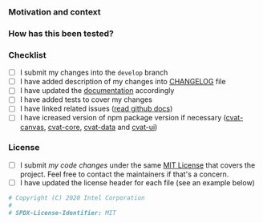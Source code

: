 <!---
Copyright (C) 2020 Intel Corporation

SPDX-License-Identifier: MIT
-->

<!-- Raised an issue to propose your change (https://github.com/opencv/cvat/issues).
It will help avoiding duplication of efforts from multiple independent contributors.
Discuss your ideas with maintainers to be sure that changes will be approved and merged.
Read the [CONTRIBUTION](https://github.com/opencv/cvat/blob/develop/CONTRIBUTING.md)
guide. -->

<!-- Provide a general summary of your changes in the Title above -->

### Motivation and context
<!-- Why is this change required? What problem does it solve? If it fixes an open
issue, please link to the issue here. Describe your changes in detail, add
screenshots. -->

### How has this been tested?
<!-- Please describe in detail how you tested your changes.
Include details of your testing environment, and the tests you ran to
see how your change affects other areas of the code, etc. -->

### Checklist
<!-- Go over all the following points, and put an `x` in all the boxes that apply.
If an item isn't applicable by a reason then ~~explicitly strikethrough~~ the whole
line. If you don't do that github will show incorrect process for the pull request.
If you're unsure about any of these, don't hesitate to ask. We're here to help! -->
- [ ] I submit my changes into the `develop` branch
- [ ] I have added description of my changes into [CHANGELOG](https://github.com/opencv/cvat/blob/develop/CHANGELOG.md) file
- [ ] I have updated the [documentation](
  https://github.com/opencv/cvat/blob/develop/README.md#documentation) accordingly
- [ ] I have added tests to cover my changes
- [ ] I have linked related issues ([read github docs](
  https://help.github.com/en/github/managing-your-work-on-github/linking-a-pull-request-to-an-issue#linking-a-pull-request-to-an-issue-using-a-keyword))
- [ ] I have icreased version of npm package version if necessary ([cvat-canvas](https://github.com/opencv/cvat/tree/develop/cvat-canvas#versioning),
[cvat-core](https://github.com/opencv/cvat/tree/develop/cvat-core#versioning), [cvat-data](https://github.com/opencv/cvat/tree/develop/cvat-data#versioning) and [cvat-ui](https://github.com/opencv/cvat/tree/develop/cvat-ui#versioning))

### License

- [ ] I submit _my code changes_ under the same [MIT License](
  https://github.com/opencv/cvat/blob/develop/LICENSE) that covers the project.
  Feel free to contact the maintainers if that's a concern.
- [ ] I have updated the license header for each file (see an example below)

```python
# Copyright (C) 2020 Intel Corporation
#
# SPDX-License-Identifier: MIT
```
